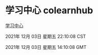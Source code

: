 # 学习中心 colearnhub
[学习中心](http://59.174.25.102:56308/colearnhub/)

2021年 12月 03日 星期五 22:10:08 CST

2021年 12月 03日 星期五 14:10:08 GMT
